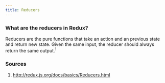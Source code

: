 ```yaml
---
title: Reducers
---
```

### What are the reducers in Redux?

Reducers are the pure functions that take an action and an previous state and return new state. Given the same input, the reducer should always return the same output.<sup>1</sup> 

### Sources 

1. http://redux.js.org/docs/basics/Reducers.html
